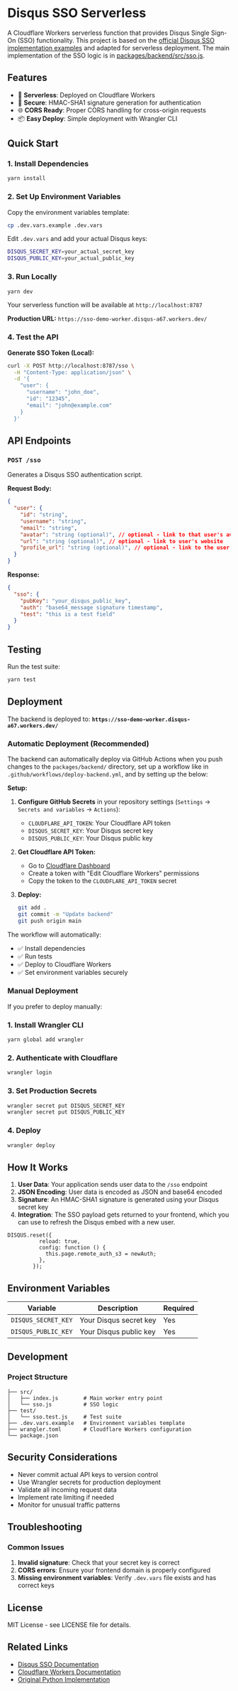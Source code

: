 # Disqus SSO Serverless

A Cloudflare Workers serverless function that provides Disqus Single Sign-On (SSO) functionality. This project is based on the [official Disqus SSO implementation examples](https://github.com/disqus/DISQUS-API-Recipes/blob/master/sso/) and adapted for serverless deployment.  The main implementation of the SSO logic is in [packages/backend/src/sso.js](https://github.com/disqus/sso-demo/blob/main/packages/backend/src/sso.js).

## Features

- 🚀 **Serverless**: Deployed on Cloudflare Workers
- 🔐 **Secure**: HMAC-SHA1 signature generation for authentication
- 🌐 **CORS Ready**: Proper CORS handling for cross-origin requests
- 📦 **Easy Deploy**: Simple deployment with Wrangler CLI

## Quick Start

### 1. Install Dependencies

```bash
yarn install
```

### 2. Set Up Environment Variables

Copy the environment variables template:

```bash
cp .dev.vars.example .dev.vars
```

Edit `.dev.vars` and add your actual Disqus keys:

```bash
DISQUS_SECRET_KEY=your_actual_secret_key
DISQUS_PUBLIC_KEY=your_actual_public_key
```

### 3. Run Locally

```bash
yarn dev
```

Your serverless function will be available at `http://localhost:8787`

**Production URL:** `https://sso-demo-worker.disqus-a67.workers.dev/`

### 4. Test the API
**Generate SSO Token (Local):**
```bash
curl -X POST http://localhost:8787/sso \
  -H "Content-Type: application/json" \
  -d '{
    "user": {
      "username": "john_doe",
      "id": "12345",
      "email": "john@example.com"
    }
  }'
```

## API Endpoints

### `POST /sso`

Generates a Disqus SSO authentication script.

**Request Body:**
```json
{
  "user": {
    "id": "string", 
    "username": "string",
    "email": "string",
    "avatar": "string (optional)", // optional - link to that user's avatar. Note: URL must be less than 200 characters and must end in a valid image extension (e.g., .jpg, .png)
    "url": "string (optional)", // optional - link to user's website
    "profile_url": "string (optional)", // optional - link to the user's profile that exists on the site's own domain. This is only used if the SSO integration is linking out to user profiles that exist on the site's own domain, rather than the Disqus profile.
  }
}
```

**Response:**
```json
{
  "sso": {
    "pubKey": "your_disqus_public_key",
    "auth": "base64_message signature timestamp",
    "test": "this is a test field"
  }
}
```

## Testing

Run the test suite:

```bash
yarn test
```

## Deployment

The backend is deployed to: **`https://sso-demo-worker.disqus-a67.workers.dev/`**

### Automatic Deployment (Recommended)

The backend can automatically deploy via GitHub Actions when you push changes to the `packages/backend/` directory, set up a workflow like in `.github/workflows/deploy-backend.yml`, and by setting up the below:

**Setup:**

1. **Configure GitHub Secrets** in your repository settings (`Settings` → `Secrets and variables` → `Actions`):
   - `CLOUDFLARE_API_TOKEN`: Your Cloudflare API token
   - `DISQUS_SECRET_KEY`: Your Disqus secret key
   - `DISQUS_PUBLIC_KEY`: Your Disqus public key

2. **Get Cloudflare API Token:**
   - Go to [Cloudflare Dashboard](https://dash.cloudflare.com/profile/api-tokens)
   - Create a token with "Edit Cloudflare Workers" permissions
   - Copy the token to the `CLOUDFLARE_API_TOKEN` secret

3. **Deploy:**
   ```bash
   git add .
   git commit -m "Update backend"
   git push origin main
   ```

The workflow will automatically:
- ✅ Install dependencies
- ✅ Run tests
- ✅ Deploy to Cloudflare Workers
- ✅ Set environment variables securely

### Manual Deployment

If you prefer to deploy manually:

### 1. Install Wrangler CLI

```bash
yarn global add wrangler
```

### 2. Authenticate with Cloudflare

```bash
wrangler login
```

### 3. Set Production Secrets

```bash
wrangler secret put DISQUS_SECRET_KEY
wrangler secret put DISQUS_PUBLIC_KEY
```

### 4. Deploy

```bash
wrangler deploy
```

## How It Works

1. **User Data**: Your application sends user data to the `/sso` endpoint
2. **JSON Encoding**: User data is encoded as JSON and base64 encoded
3. **Signature**: An HMAC-SHA1 signature is generated using your Disqus secret key
4. **Integration**: The SSO payload gets returned to your frontend, which you can use to refresh the Disqus embed with a new user.

```
DISQUS.reset({
          reload: true,
          config: function () {
            this.page.remote_auth_s3 = newAuth;
          },
        });
```

## Environment Variables

| Variable | Description | Required |
|----------|-------------|----------|
| `DISQUS_SECRET_KEY` | Your Disqus secret key | Yes |
| `DISQUS_PUBLIC_KEY` | Your Disqus public key | Yes |

## Development

### Project Structure

```
├── src/
│   ├── index.js        # Main worker entry point
│   └── sso.js          # SSO logic
├── test/
│   └── sso.test.js     # Test suite
├── .dev.vars.example   # Environment variables template
├── wrangler.toml       # Cloudflare Workers configuration
└── package.json
```

## Security Considerations

- Never commit actual API keys to version control
- Use Wrangler secrets for production deployment
- Validate all incoming request data
- Implement rate limiting if needed
- Monitor for unusual traffic patterns

## Troubleshooting

### Common Issues

1. **Invalid signature**: Check that your secret key is correct
2. **CORS errors**: Ensure your frontend domain is properly configured
3. **Missing environment variables**: Verify `.dev.vars` file exists and has correct keys

## License

MIT License - see LICENSE file for details.

## Related Links

- [Disqus SSO Documentation](https://help.disqus.com/en/articles/1717203-single-sign-on)
- [Cloudflare Workers Documentation](https://developers.cloudflare.com/workers/)
- [Original Python Implementation](https://github.com/disqus/DISQUS-API-Recipes/blob/master/sso/python3/sso.py)
